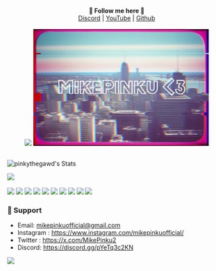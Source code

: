 <p align='center'>
  <b>🎨 Follow me here 🎨</b><br>  
  <a href="https://discord.gg/pYeTq3c2KN">Discord</a> |
  <a href="https://www.youtube.com/channel/UCIYU10MOnR9ppunHAQIcfxw">YouTube</a> |
  <a href="https://github.com/pinkythegawd">Github</a><br><br>
  <img src="https://dcbadge.limes.pink/api/shield/729537213464969218"/>
  <img src="https://raw.githubusercontent.com/pinkythegawd/mikepinku-repository/refs/heads/main/img/download1.jpg" style="width: 80%">
</p>

##
![pinkythegawd's Stats](https://github-readme-stats.vercel.app/api?username=pinkythegawd&theme=yeblu&show_icons=true&hide_border=true&count_private=false)

![](https://komarev.com/ghpvc/?username=pinkythegawd)

<img src="https://img.shields.io/badge/Java-FA6408?style=for-the-badge&logo=java&logoColor=white"/> <img src="https://img.shields.io/badge/HTML-D75EB9?style=for-the-badge&logo=html5&logoColor=white"/> <img src="https://img.shields.io/badge/CSS-E34F26?style=for-the-badge&logo=css3&logoColor=white"/> <img src="https://img.shields.io/badge/Python-3572A5?style=for-the-badge&logo=python&logoColor=white"/> <img src="https://img.shields.io/badge/JavaScript-F7DF1E?style=for-the-badge&logo=javascript&logoColor=white"/> <img src="https://img.shields.io/badge/GNU%2FLinux-42A5F5?style=for-the-badge&logo=linux&logoColor=white"/> <img src="https://img.shields.io/badge/Gmail-D14836?style=for-the-badge&logo=gmail&logoColor=white"/> <img src="https://img.shields.io/badge/Messenger-00B2FF?style=for-the-badge&logo=messenger&logoColor=white"/> <img src="https://img.shields.io/badge/Telegram-2CA5E0?style=for-the-badge&logo=telegram&logoColor=white"/> <img src="https://img.shields.io/badge/website-000000?style=for-the-badge&logo=About.me&logoColor=white"/>

### 🧰 Support
- Email: <mikepinkuofficial@gmail.com>
- Instagram : https://www.instagram.com/mikepinkuofficial/
- Twitter : https://x.com/MikePinku2
- Discord: https://discord.gg/pYeTq3c2KN
<img src="https://camo.githubusercontent.com/626238757866864b3d04ed0c9c43cfc9f8c5983b3c1f085362967381d24761e4/68747470733a2f2f666f7274686562616467652e636f6d2f696d616765732f6261646765732f6275696c742d776974682d6c6f76652e737667"/>
